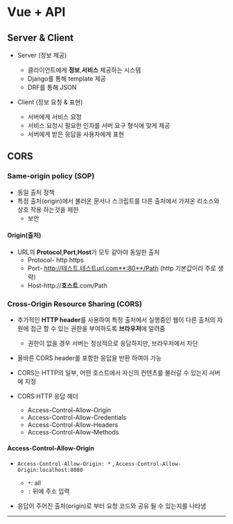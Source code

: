 # Vue + API

## Server & Client

- Server (정보 제공)
  - 클라이언트에게 **정보**,**서비스** 제공하는 시스템
  - Django를 통해 template 제공
  - DRF를 통해 JSON

- Client (정보 요청 & 표현)
  - 서버에게 서비스 요청
  - 서비스 요청시 필요한 인자를 서버 요구 형식에 맞게 제공
  - 서버에게 받은 응답을 사용자에게 표현



## CORS

### Same-origin policy (SOP)

- 동일 출처 정책
- 특정 출처(origin)에서 불러온 문서나 스크립트를 다른 출처에서 가져온 리소스와 상호 작용 하는것을 제한
  - 보안

#### Origin(출처)

- URL의 **Protocol**,**Port**,**Host**가 모두 같아야 동일한 출처
  - Protocol- http https
  - Port- http://테스트.테스트url.com**:80**/Path (http 기본값이라 주로 생략)
  - Host-http://**호스트**.com/Path



### Cross-Origin Resource Sharing (CORS)

- 추가적인 **HTTP header**를 사용하여 특정 출처에서 실행중인 웹이 다른 출처의 자원에 접근 할 수 있는 권한을 부여하도록 **브라우저**에 알려줌
  - 권한이 없을 경우 서버는 정상적으로 응담하지만, 브라우저에서 차단
- 올바른 CORS header를 포함한 응답을 반환 하여야 가능

- CORS는 HTTP의 일부, 어떤 호스트에서 자신의 컨텐츠를 불러갈 수 있는지 서버에 지정

- CORS HTTP 응답 헤더
  - Access-Control-Allow-Origin
  - Access-Control-Allow-Credentials
  - Access-Control-Allow-Headers
  - Access-Control-Allow-Methods



#### Access-Control-Allow-Origin

- `Access-Control-Allow-Origin: *` , `Access-Control-Allow-Origin:localhost:8080`
  - `*`: all
  - `:` 뒤에 주소 입력

- 응답이 주어진 출처(origin)로 부터 요청 코드와 공유 될 수 있는지를 나타냄

----